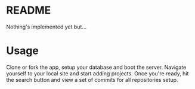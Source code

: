 # README 
Nothing's implemented yet but...

# Usage
Clone or fork the app, setup your database and boot the server. Navigate yourself to your local site and start adding projects. Once you're ready, hit the search button and view a set of commits for all repositories setup.
